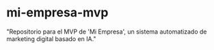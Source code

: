 # mi-empresa-mvp
"Repositorio para el MVP de 'Mi Empresa', un sistema automatizado de marketing digital basado en IA."
